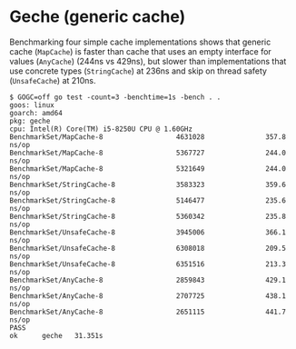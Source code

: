# Geche (generic cache)

Benchmarking four simple cache implementations shows that generic cache (`MapCache`) is faster than cache that uses an empty interface for values (`AnyCache`) (244ns vs 429ns), but slower than implementations that use concrete types (`StringCache`) at 236ns and skip on thread safety (`UnsafeCache`) at 210ns.

```shell
$ GOGC=off go test -count=3 -benchtime=1s -bench . .
goos: linux
goarch: amd64
pkg: geche
cpu: Intel(R) Core(TM) i5-8250U CPU @ 1.60GHz
BenchmarkSet/MapCache-8                  4631028               357.8 ns/op
BenchmarkSet/MapCache-8                  5367727               244.0 ns/op
BenchmarkSet/MapCache-8                  5321649               244.0 ns/op
BenchmarkSet/StringCache-8               3583323               359.6 ns/op
BenchmarkSet/StringCache-8               5146477               235.6 ns/op
BenchmarkSet/StringCache-8               5360342               235.8 ns/op
BenchmarkSet/UnsafeCache-8               3945006               366.1 ns/op
BenchmarkSet/UnsafeCache-8               6308018               209.5 ns/op
BenchmarkSet/UnsafeCache-8               6351516               213.3 ns/op
BenchmarkSet/AnyCache-8                  2859843               429.1 ns/op
BenchmarkSet/AnyCache-8                  2707725               438.1 ns/op
BenchmarkSet/AnyCache-8                  2651115               441.7 ns/op
PASS
ok      geche   31.351s
```
